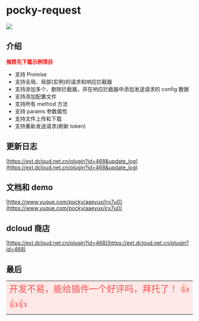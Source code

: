 # pocky-request

<img src="https://img.shields.io/badge/version-2.0.3.1-blue.svg?cacheSeconds=2592000" /><br />

## 介绍

<font color="red">**推荐先下载示例项目**</font><br />

- 支持 Promise
- 支持全局、局部(实例)的请求和响应拦截器
- 支持添加多个、删除拦截器，并在响应拦截器中添加发送请求的 config 数据
- 支持添加配置文件
- 支持所有 method 方法
- 支持 params 参数属性
- 支持文件上传和下载
- 支持重新发送请求(刷新 token)

## 更新日志

[https://ext.dcloud.net.cn/plugin?id=468&update_log](https://ext.dcloud.net.cn/plugin?id=468&update_log)

## 文档和 demo

[https://www.yuque.com/pocky/aaeyux/irx7u0](https://www.yuque.com/pocky/aaeyux/irx7u0)

## dcloud 商店

[https://ext.dcloud.net.cn/plugin?id=468](https://ext.dcloud.net.cn/plugin?id=468)

## 最后

<table><tr><td bgcolor="#FFE8E6" >
<font color="#FF4D4F" size="5">
开发不易，能给插件一个好评吗，拜托了！ 👍👍👍
</font>
</td></tr></table>

